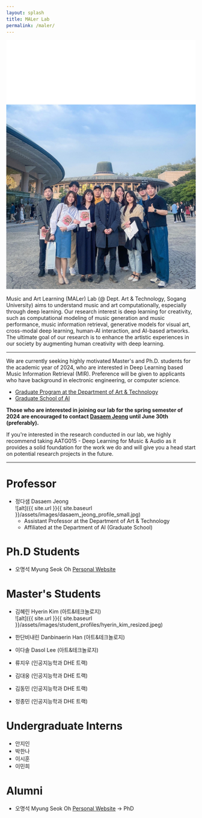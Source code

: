 ```yaml
---
layout: splash
title: MALer Lab
permalink: /maler/
---
```

[<img src="/assets/images/MALER_LOGO_TEXT_WHITE.png" width="600"/>](logo.png)
[<img src="/assets/images/sac.jpg" width="600"/>](image.png)


Music and Art Learning (MALer) Lab (@ Dept. Art & Technology, Sogang University) aims to understand music and art computationally, especially through deep learning. Our research interest is deep learning for creativity, such as computational modeling of music generation and music performance, music information retrieval, generative models for visual art, cross-modal deep learning, human-AI interaction, and AI-based artworks. The ultimate goal of our research is to enhance the artistic experiences in our society by augmenting human creativity with deep learning.

---
We are currently seeking highly motivated Master's and Ph.D. students for the academic year of 2024, who are interested in Deep Learning based Music Information Retrieval (MIR). Preference will be given to applicants who have background in electronic engineering, or computer science.

- [Graduate Program at the Department of Art & Technology](http://creative.sogang.ac.kr/at_graduate_20161017/)
- [Graduate School of AI](https://ai.sogang.ac.kr/ai/index_new.html)


**Those who are interested in joining our lab for the spring semester of 2024 are encouraged to contact [Dasaem Jeong](mailto:dasaemj@sogang.ac.kr)
until June 30th (preferably).**


If you're interested in the research conducted in our lab, we highly recommend taking AATG015 - Deep Learning for Music & Audio as it provides a solid foundation for the work we do and will give you a head start on potential research projects in the future.
<!-- For any questions or further information, please contact [here](mailto:dasaemj@sogang.ac.kr) -->

---


# Professor
- 정다샘 Dasaem Jeong<br />
![alt]({{ site.url }}{{ site.baseurl }}/assets/images/dasaem_jeong_profile_small.jpg) 
	- Assistant Professor at the Department of Art & Technology
	- Affiliated at the Department of AI (Graduate School)

# Ph.D Students
- 오명석 Myung Seok Oh [Personal Website](https://hearenzo.com/) 

# Master's Students

- 김혜린 Hyerin Kim (아트&테크놀로지) <br/>
![alt]({{ site.url }}{{ site.baseurl }}/assets/images/student_profiles/hyerin_kim_resized.jpeg) <br />

- 한단비내린 Danbinaerin Han (아트&테크놀로지)

- 이다솔 Dasol Lee (아트&테크놀로지)

- 류지우 (인공지능학과 DHE 트랙)

- 김대웅 (인공지능학과 DHE 트랙)

- 김동민 (인공지능학과 DHE 트랙)

- 정종민 (인공지능학과 DHE 트랙)


# Undergraduate Interns
- 안지인
- 박한나
- 이시훈
- 이민희

# Alumni
- 오명석 Myung Seok Oh [Personal Website](https://hearenzo.com/) -> PhD

